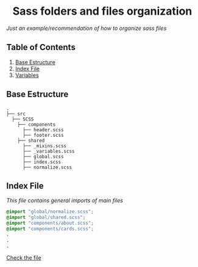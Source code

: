 <h1 align="center">
  Sass folders and files organization
</h1>

_Just an example/recommendation of how to organize sass files_

## Table of Contents

1. [Base Estructure](#Base-Estructure)
1. [Index File](#Index-File)
1. [Variables](src/SCSS/shared/_variables.scss)


## Base Estructure
    .
    ├── src
      ├── SCSS
        ├── components
          ├── header.scss
          ├── footer.scss
        ├── shared
          ├── _mixins.scss
          ├── _variables.scss
          ├── global.scss
          ├── index.scss
          ├── normalize.scss
       

## Index File

_This file contains general imports of main files_

```css
@import "global/normalize.scss";
@import "global/shared.scss";
@import "components/about.scss";
@import "components/cards.scss";
.
.
.
```
[Check the file](src/SCSS/index.scss)

